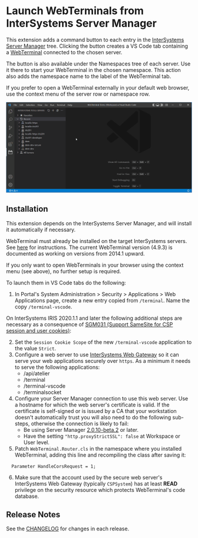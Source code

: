 
# Launch WebTerminals from InterSystems Server Manager

This extension adds a command button to each entry in the [InterSystems Server Manager](https://marketplace.visualstudio.com/items?itemName=intersystems-community.servermanager) tree. Clicking the button creates a VS Code tab containing a [WebTerminal](https://openexchange.intersystems.com/package/WebTerminal) connected to the chosen server.

The button is also available under the Namespaces tree of each server. Use it there to start your WebTerminal in the chosen namespace. This action also adds the namespace name to the label of the WebTerminal tab.

 If you prefer to open a WebTerminal externally in your default web browser, use the context menu of the server row or namespace row.

 ![Server Manager tree](images/README/demo1.gif)

## Installation

This extension depends on the InterSystems Server Manager, and will install it automatically if necessary.

WebTerminal must already be installed on the target InterSystems servers. See [here](https://intersystems-community.github.io/webterminal/#downloads) for instructions. The current WebTerminal version (4.9.3) is documented as working on versions from 2014.1 upward.

If you only want to open WebTerminals in your browser using the context menu (see above), no further setup is required.

To launch them in VS Code tabs do the following:

1. In Portal's System Administration > Security > Applications > Web Applications page, create a new entry copied from `/terminal`. Name the copy `/terminal-vscode`.

On InterSystems IRIS 2020.1.1 and later the following additional steps are necessary as a consequence of [SGM031 (Support SameSite for CSP session and user cookies)](https://docs.intersystems.com/iris20201/csp/docbook/relnotes/index.html#Changes_2020.1.1_UpgradeChecklist_SGM031):

2. Set the `Session Cookie Scope` of the new `/terminal-vscode` application to the value `Strict`.
3. Configure a web server to use [InterSystems Web Gateway](https://docs.intersystems.com/iris20212/csp/docbook/DocBook.UI.Page.cls?KEY=GCGI_intro) so it can serve your web applications securely over `https`. As a minimum it needs to serve the following applications:
   - /api/atelier
   - /terminal
   - /terminal-vscode
   - /terminalsocket
4. Configure your Server Manager connection to use this web server. Use a hostname for which the web server's certificate is valid. If the certificate is self-signed or is issued by a CA that your workstation doesn't automatically trust you will also need to do the following sub-steps, otherwise the connection is likely to fail:
   - Be using Server Manager [2.0.10-beta.2](https://github.com/intersystems-community/intersystems-servermanager/releases/download/v2.0.10-beta.2/servermanager-2.0.10-beta.2.vsix) or later.
   - Have the setting `"http.proxyStrictSSL": false` at Workspace or User level.
5. Patch `WebTerminal.Router.cls` in the namespace where you installed WebTerminal, adding this line and recompiling the class after saving it:
```
  Parameter HandleCorsRequest = 1;
```
6. Make sure that the account used by the secure web server's InterSystems Web Gateway (typically `CSPSystem`) has at least **READ** privilege on the security resource which protects WebTerminal's code database.
  
## Release Notes

See the [CHANGELOG](https://marketplace.visualstudio.com/items/georgejames.webterminal-vscode/changelog) for changes in each release.

